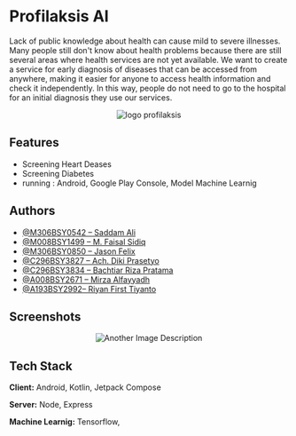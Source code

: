 # Profilaksis AI

Lack of public knowledge about health can cause mild to severe illnesses. Many people still don't know about health problems because there are still several areas where health services are not yet available. We want to create a service for early diagnosis of diseases that can be accessed from anywhere, making it easier for anyone to access health information and check it independently. In this way, people do not need to go to the hospital for an initial diagnosis they use our services.


<p align="center">
  <img src="https://drive.google.com/uc?export=view&id=1KpfyB7917VNdmEKeVNMgcWi7m01tS4mS" alt="logo profilaksis">
</p>


## Features

- Screening Heart Deases
- Screening Diabetes
- running : Android, Google Play Console, Model Machine Learnig
## Authors

- [@M306BSY0542 – Saddam Ali](https://github.com/saddamalii)
- [@M008BSY1499 – M. Faisal Sidiq](https://github.com/faisalsidiq27)
- [@M306BSY0850 – Jason Felix](https://github.com/ecenn)
- [@C296BSY3827 – Ach. Diki Prasetyo](https://github.com/achdikiprasetyo)
- [@C296BSY3834 – Bachtiar Riza Pratama](https://github.com/bachtiarrizaa)
- [@A008BSY2671 – Mirza Alfayyadh](https://github.com/Mirzaalfayyadh)
- [@A193BSY2992– Riyan First Tiyanto](https://github.com/ryn-crypto)


## Screenshots

<p align="center">
  <img src="https://drive.google.com/uc?export=view&id=1DoMm4FZVMES6ikMVHfirYJEPvv1ZcNv3" alt="Another Image Description">
</p>


## Tech Stack

**Client:** Android, Kotlin, Jetpack Compose

**Server:** Node, Express

**Machine Learnig:** Tensorflow, 

